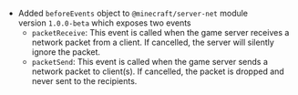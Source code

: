 

-   Added `beforeEvents` object to `@minecraft/server-net` module version `1.0.0-beta` which exposes two events
    -   `packetReceive`: This event is called when the game server receives a network packet from a client. If cancelled, the server will silently ignore the packet.
    -   `packetSend`: This event is called when the game server sends a network packet to client(s). If cancelled, the packet is dropped and never sent to the recipients.

